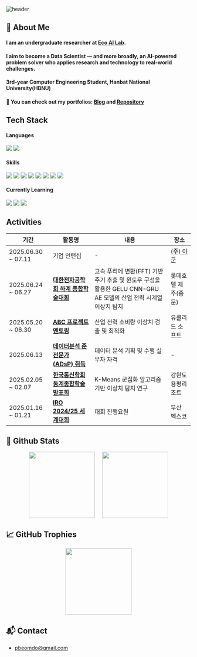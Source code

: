 <div>
  
  <!--Header-->
  ![header](https://capsule-render.vercel.app/api?type=waving&color=gradient&height=300&section=header&text=Good%20to%20see%20you%20%F0%9F%A4%97)
  
</div>

<div>
  <!--Body-->
  
  ## 👀 About Me
  #### I am an undergraduate researcher at [Eco AI Lab](https://sites.google.com/view/ecoai/introduction).  
  #### I aim to become a Data Scientist — and more broadly, an AI-powered problem solver who applies research and technology to real-world challenges. 
  #### 3rd-year Computer Engineering Student, Hanbat National University(HBNU)  
  #### 📂 You can check out my portfolios: [Blog](https://beomdo-park.github.io) and [Repository](https://github.com/beomdo-park/Portfolio)
    
    
  
## Tech Stack

#### Languages
<p>
  <img src="https://img.shields.io/badge/Python-3776AB?style=flat-square&logo=Python&logoColor=white"/>
  <img src="https://img.shields.io/badge/JavaScript-F7DF1E?style=flat-square&logo=JavaScript&logoColor=white"/>
</p>

#### Skills
<p>
  <img src="https://img.shields.io/badge/PyTorch-EE4C2C?style=flat-square&logo=PyTorch&logoColor=white"/>
  <img src="https://img.shields.io/badge/Pandas-150458?style=flat-square&logo=pandas&logoColor=white"/>
  <img src="https://img.shields.io/badge/scikit--learn-F7931E?style=flat-square&logo=scikit-learn&logoColor=white"/>
  <img src="https://img.shields.io/badge/Matplotlib-000000?style=flat-square&logo=python&logoColor=white"/>
  <img src="https://img.shields.io/badge/Seaborn-3776AB?style=flat-square&logo=python&logoColor=white"/>
  <img src="https://img.shields.io/badge/Selenium-43B02A?style=flat-square&logo=Selenium&logoColor=white"/>
  <img src="https://img.shields.io/badge/Quarto-4B4B8A?style=flat-square&logo=Quarto&logoColor=white"/>
  <a href="https://www.dataq.or.kr/www/sub/a_06.do#none">
    <img src="https://img.shields.io/badge/ADsP-0052CC?style=flat-square&logo=data&logoColor=white"/>
  </a>
</p>

#### Currently Learning
<p>
  <img src="https://img.shields.io/badge/PostgreSQL-336791?style=flat-square&logo=PostgreSQL&logoColor=white"/>
  <img src="https://img.shields.io/badge/IBM_Qiskit-6929C4?style=flat-square&logo=Qiskit&logoColor=white"/>
  <img src="https://img.shields.io/badge/Reinforcement_Learning-448C8A?style=flat-square"/>
</p>

## Activities

| 기간 | 활동명 | 내용 | 장소 |
|--------|------------|----------------------------------------|--------------|
| 2025.06.30 ~ 07.11 | 기업 인턴십 | - | [(주) 아군](https://argoon.net) |
| 2025.06.24 ~ 06.27 | [**대한전자공학회 하계 종합학술대회**](https://github.com/beomdo-park/Portfolio/tree/main/2025/0624_0627_IEIE_Conference) | 고속 푸리에 변환(FFT) 기반 주기 추출 및 윈도우 구성을 활용한 GELU CNN-GRU AE 모델의 산업 전력 시계열 이상치 탐지 | 롯데호텔 제주(중문) |
| 2025.05.20 ~ 06.30 | [**ABC 프로젝트 멘토링**](https://github.com/beomdo-park/Portfolio/tree/main/2025/0520_0630_ABC_Mentoring) | 산업 전력 소비량 이상치 검출 및 최적화 | 유클리드 소프트 |
| 2025.06.13 | [**데이터분석 준전문가(ADsP) 취득**](https://github.com/beomdo-park/Portfolio/tree/main/2025/ADsP.pdf) | 데이터 분석 기획 및 수행 실무자 자격 | - |
| 2025.02.05 ~ 02.07 | [**한국통신학회 동계종합학술발표회**](https://github.com/beomdo-park/Portfolio/tree/main/2025/0205_0207_KICS_Conference) | K-Means 군집화 알고리즘 기반 이상치 탐지 연구 | 강원도 용평리조트 |
| 2025.01.16 ~ 01.21 | [**IRO 2024/25 세계대회**](https://github.com/beomdo-park/Portfolio/tree/main/2025/0116_0121_IRO) | 대회 진행요원 | 부산 벡스코 |

  
  
  ## 🤔 Github Stats

<div align="center" style="display: flex; justify-content: center; gap: 20px;">
  <img src="https://github-readme-stats.vercel.app/api?username=beomdo-park&show_icons=true&theme=dracula" height="180" />
  <img src="https://github-readme-stats.vercel.app/api/top-langs/?username=beomdo-park&layout=donut&show_icons=true&theme=dracula&hide=scss,css,html" height="180" />

</div>

## 📈 GitHub Trophies
<div align="center" style="display: flex; justify-content: center; gap: 20px;">
   <img src="https://github-profile-trophy.vercel.app/?username=beomdo-park" height="180" />
</div>


## 📬 Contact
- [pbeomdo@gmail.com](mailto:pbeomdo@gmail.com)  


